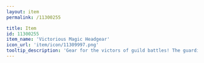 ```yaml
---
layout: item
permalink: /11300255

title: Item
id: 11300255
item_name: 'Victorious Magic Headgear'
icon_url: 'item/icon/11309997.png'
tooltip_description: 'Gear for the victors of guild battles! The guardians of $map:02000051$ bless your combat prowess.'
---
```


